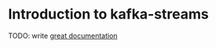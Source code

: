 # Introduction to kafka-streams

TODO: write [great documentation](http://jacobian.org/writing/what-to-write/)
